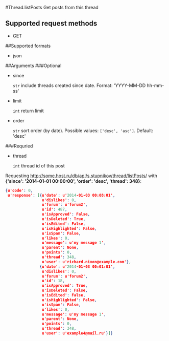 #Thread.listPosts
Get posts from this thread

## Supported request methods 
* GET

##Supported formats
* json

##Arguments
###Optional
* since

   ```str``` include threads created since date. Format: 'YYYY-MM-DD hh-mm-ss'
* limit

   ```int``` return limit
* order

   ```str``` sort order (by date). Possible values: ```['desc', 'asc']```. Default: 'desc'


###Requried
* thread

   ```int``` thread id of this post


Requesting http://some.host.ru/db/api/s.stupnikov/thread/listPosts/ with **{'since': '2014-01-01 00:00:00', 'order': 'desc', 'thread': 348}**:
```json
{u'code': 0,
 u'response': [{u'date': u'2014-01-03 00:08:01',
                u'dislikes': 0,
                u'forum': u'forum2',
                u'id': 487,
                u'isApproved': False,
                u'isDeleted': True,
                u'isEdited': False,
                u'isHighlighted': False,
                u'isSpam': False,
                u'likes': 0,
                u'message': u'my message 1',
                u'parent': None,
                u'points': 0,
                u'thread': 348,
                u'user': u'richard.nixon@example.com'},
               {u'date': u'2014-01-03 00:01:01',
                u'dislikes': 0,
                u'forum': u'forum2',
                u'id': 18,
                u'isApproved': True,
                u'isDeleted': False,
                u'isEdited': False,
                u'isHighlighted': False,
                u'isSpam': False,
                u'likes': 0,
                u'message': u'my message 1',
                u'parent': None,
                u'points': 0,
                u'thread': 348,
                u'user': u'example4@mail.ru'}]}
```
